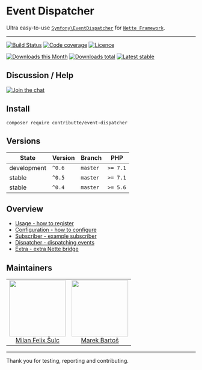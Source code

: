 # Event Dispatcher

Ultra easy-to-use [`Symfony\EventDispatcher`](https://github.com/symfony/event-dispatcher) for [`Nette Framework`](https://github.com/nette/).

-----

[![Build Status](https://img.shields.io/travis/contributte/event-dispatcher.svg?style=flat-square)](https://travis-ci.org/contributte/event-dispatcher)
[![Code coverage](https://img.shields.io/coveralls/contributte/event-dispatcher.svg?style=flat-square)](https://coveralls.io/r/contributte/event-dispatcher)
[![Licence](https://img.shields.io/packagist/l/contributte/event-dispatcher.svg?style=flat-square)](https://packagist.org/packages/contributte/event-dispatcher)

[![Downloads this Month](https://img.shields.io/packagist/dm/contributte/event-dispatcher.svg?style=flat-square)](https://packagist.org/packages/contributte/event-dispatcher)
[![Downloads total](https://img.shields.io/packagist/dt/contributte/event-dispatcher.svg?style=flat-square)](https://packagist.org/packages/contributte/event-dispatcher)
[![Latest stable](https://img.shields.io/packagist/v/contributte/event-dispatcher.svg?style=flat-square)](https://packagist.org/packages/contributte/event-dispatcher)

## Discussion / Help

[![Join the chat](https://img.shields.io/gitter/room/contributte/contributte.svg?style=flat-square)](http://bit.ly/ctteg)

## Install

```
composer require contributte/event-dispatcher
```

## Versions

| State       | Version | Branch   | PHP      |
|-------------|---------|----------|----------|
| development | `^0.6`  | `master` | `>= 7.1` |
| stable      | `^0.5`  | `master` | `>= 7.1` |
| stable      | `^0.4`  | `master` | `>= 5.6` |

## Overview

- [Usage - how to register](https://github.com/contributte/event-dispatcher/blob/master/.docs/README.md#usage-tada)
- [Configuration - how to configure](https://github.com/contributte/event-dispatcher/blob/master/.docs/README.md#configuration-wrench)
- [Subscriber - example subscriber](https://github.com/contributte/event-dispatcher/blob/master/.docs/README.md#subscriber-bulb)
- [Dispatcher - dispatching events](https://github.com/contributte/event-dispatcher/blob/master/.docs/README.md#dispatcher-zap)
- [Extra - extra Nette bridge](https://github.com/contributte/event-dispatcher/blob/master/.docs/README.md#extra-recycle)

## Maintainers

<table>
  <tbody>
    <tr>
      <td align="center">
        <a href="https://github.com/f3l1x">
            <img width="150" height="150" src="https://avatars2.githubusercontent.com/u/538058?v=3&s=150">
        </a>
        </br>
        <a href="https://github.com/f3l1x">Milan Felix Šulc</a>
      </td>
      <td align="center">
        <a href="https://github.com/mabar">
            <img width="150" height="150" src="https://avatars0.githubusercontent.com/u/20974277?s=400&v=4">
        </a>
        </br>
        <a href="https://github.com/mabar">Marek Bartoš</a>
      </td>
    </tr>
  <tbody>
</table>

---

Thank you for testing, reporting and contributing.
